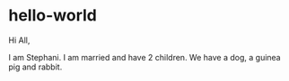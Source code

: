 # hello-world
Hi All,

I am Stephani.  I am married and have 2 children.  We have a dog, a guinea pig and rabbit.
